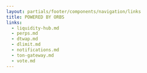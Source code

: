 ```yaml
---
layout: partials/footer/components/navigation/links
title: POWERED BY ORBS
links:
  - liquidity-hub.md
  - perps.md
  - dtwap.md
  - dlimit.md
  - notifications.md
  - ton-gateway.md
  - vote.md
---
```

